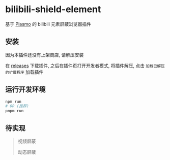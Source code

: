 # bilibili-shield-element

基于 [Plasmo](https://www.plasmo.com/) 的 bilibili 元素屏蔽浏览器插件

## 安装

因为本插件还没有上架商店, 请解压安装

在 [releases](https://github.com/FengLiuFeseliud/bilibili-shield-element/releases) 下载插件, 之后在插件页打开开发者模式, 将插件解压, 点击 `加载已解压的扩展程序` 加载插件

## 运行开发环境

```bash
npm run
# OR (推荐)
pnpm run
```

## 待实现

>视频屏蔽
>
>动态屏蔽
